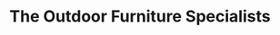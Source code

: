 ---
title: "The Outdoor Furniture Specialists"
url: /maidstone/the-outdoor-furniture-specialists/
shop: Möbel
---